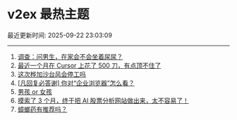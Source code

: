 # v2ex 最热主题

最近更新时间: 2025-09-22 23:03:09

--- 
1. [调查：问男生，在家会不会坐着尿尿？](https://www.v2ex.com/t/1160930) 
2. [最近一个月在 Cursor 上花了 500 刀，有点顶不住了](https://www.v2ex.com/t/1160920) 
3. [这次桦加沙台风会停工吗](https://www.v2ex.com/t/1160932) 
4. [[凡回复必答谢] 你对“企业浏览器”怎么看？](https://www.v2ex.com/t/1160988) 
5. [男孩 or 女孩](https://www.v2ex.com/t/1161024) 
6. [摸索了 3 个月，终于把 AI 股票分析网站做出来，太不容易了！](https://www.v2ex.com/t/1160913) 
7. [蟑螂药有推荐吗？](https://www.v2ex.com/t/1160923) 

